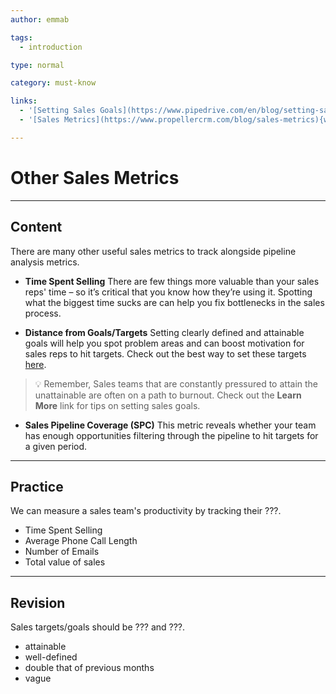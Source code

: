 ```yaml
---
author: emmab

tags:
  - introduction

type: normal

category: must-know

links:
  - '[Setting Sales Goals](https://www.pipedrive.com/en/blog/setting-sales-goals){website}'
  - '[Sales Metrics](https://www.propellercrm.com/blog/sales-metrics){website}'

---
```


# Other Sales Metrics

---
## Content

There are many other useful sales metrics to track alongside pipeline analysis metrics.

- **Time Spent Selling**
There are few things more valuable than your sales reps' time – so it’s critical that you know how they’re using it. Spotting what the biggest time sucks are can help you fix bottlenecks in the sales process.

- **Distance from Goals/Targets**
Setting clearly defined and attainable goals will help you spot problem areas and can boost motivation for sales reps to hit targets. Check out the best way to set these targets [here](https://www.pipedrive.com/en/blog/setting-sales-goals).

> 💡 Remember, Sales teams that are constantly pressured to attain the unattainable are often on a path to burnout. Check out the **Learn More** link for tips on setting sales goals.

- **Sales Pipeline Coverage (SPC)**
This metric reveals whether your team has enough opportunities filtering through the pipeline to hit targets for a given period.


---
## Practice

We can measure a sales team's productivity by tracking their ???.

* Time Spent Selling
* Average Phone Call Length
* Number of Emails
* Total value of sales

---
## Revision

Sales targets/goals should be ??? and ???.

* attainable
* well-defined
* double that of previous months
* vague
 
